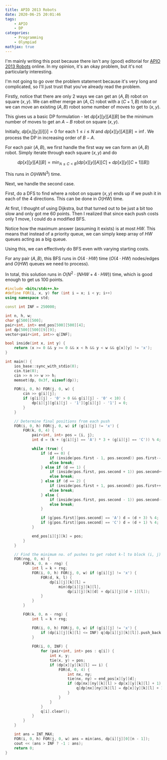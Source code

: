 ```yaml
---
title: APIO 2013 Robots
date: 2020-06-25 20:01:46
tags:
    - APIO
    - DP
categories:
    - Programming
    - Olympiad
mathjax: true
---
```


I'm mainly writing this post because there isn't any (good) editorial for [APIO 2013 Robots](https://oj.uz/problem/view/APIO13_robots) online. In my opinion, it's an okay problem, but it's not particularly interesting.

I'm not going to go over the problem statement because it's very long and complicated, so I'll just trust that you've already read the problem.

<!-- more -->

Firstly, notice that there are only 2 ways we can get an $(A, B)$ robot on square $(x, y)$. We can either merge an $(A, C)$ robot with a $(C + 1, B)$ robot or we can move an existing $(A, B)$ robot some number of moves to get to $(x, y)$.

This gives us a basic DP formulation - let $dp[x][y][A][B]$ be the minimum number of moves to get an $A-B$ robot on square $(x, y)$.

Initially, $dp[x_i][y_i][i][i] = 0$ for each $1 \leq i \leq N$ and $dp[x][y][A][B] = \inf$. We process the DP in increasing order of $B - A$.

For each pair $(A, B)$, we first handle the first way we can form an $(A, B)$ robot. Simply iterate through each square $(x, y)$ and do

$$dp[x][y][A][B] = \min_{A \leq C < B}(dp[x][y][A][C] + dp[x][y][C + 1][B])$$

This runs in $O(HWN^3)$ time.

Next, we handle the second case.

First, do a DFS to find where a robot on square $(x, y)$ ends up if we push it in each of the 4 directions. This can be done in $O(HW)$ time.

At first, I thought of using Dijkstra, but that turned out to be just a bit too slow and only got me 60 points. Then I realized that since each push costs only 1 move, I could do a modified BFS.

Notice how the maximum answer (assuming it exists) is at most $HW$. This means that instead of a priority queue, we can simply keep array of $HW$ queues acting as a big queue.

Using this, we can effectively do BFS even with varying starting costs.

For any pair $(A, B)$, this BFS runs in $O(4 \cdot HW)$ time ($O(4 \cdot HW)$ nodes/edges and $O(HW)$ queues we need to process).

In total, this solution runs in $O(N^2 \cdot (NHW + 4 \cdot HW))$ time, which is good enough to get us 100 points.

```cpp
#include <bits/stdc++.h>
#define FOR(i, x, y) for (int i = x; i < y; i++)
using namespace std;

const int INF = 250000;

int n, h, w;
char g[500][500];
pair<int, int> end_pos[500][500][4];
int dp[500][500][9][9];
vector<pair<int, int>> q[INF];

bool inside(int x, int y) {
    return (x >= 0 && y >= 0 && x < h && y < w && g[x][y] != 'x');
}

int main() {
    ios_base::sync_with_stdio(0);
    cin.tie(0);
    cin >> n >> w >> h;
    memset(dp, 0x3f, sizeof(dp));

    FOR(i, 0, h) FOR(j, 0, w) {
        cin >> g[i][j];
        if (g[i][j] - '0' > 0 && g[i][j] - '0' < 10) {
            dp[i][j][g[i][j] - '1'][g[i][j] - '1'] = 0;
        }
    }

    // Determine final positions from each push
    FOR(i, 0, h) FOR(j, 0, w) if (g[i][j] != 'x') {
        FOR(k, 0, 4) {
            pair<int, int> pos = {i, j};
            int d = (k + (g[i][j] == 'A') * 3 + (g[i][j] == 'C')) % 4;  // NESW

            while (true) {
                if (d == 0) {
                    if (inside(pos.first - 1, pos.second)) pos.first--;
                    else break;
                } else if (d == 1) {
                    if (inside(pos.first, pos.second + 1)) pos.second++;
                    else break;
                } else if (d == 2) {
                    if (inside(pos.first + 1, pos.second)) pos.first++;
                    else break;
                } else {
                    if (inside(pos.first, pos.second - 1)) pos.second--;
                    else break;
                }

                if (g[pos.first][pos.second] == 'A') d = (d + 3) % 4;
                if (g[pos.first][pos.second] == 'C') d = (d + 1) % 4;
            }

            end_pos[i][j][k] = pos;
        }
    }

    // Find the minimum no. of pushes to get robot k-l to block (i, j)
    FOR(rng, 0, n) {
        FOR(k, 0, n - rng) {
            int l = k + rng;
            FOR(i, 0, h) FOR(j, 0, w) if (g[i][j] != 'x') {
                FOR(d, k, l) {
                    dp[i][j][k][l] =
                        min(dp[i][j][k][l],
                            dp[i][j][k][d] + dp[i][j][d + 1][l]);
                }
            }
        }

        FOR(k, 0, n - rng) {
            int l = k + rng;

            FOR(i, 0, h) FOR(j, 0, w) if (g[i][j] != 'x') {
                if (dp[i][j][k][l] <= INF) q[dp[i][j][k][l]].push_back({i, j});
            }
            
            FOR(i, 0, INF) {
                for (pair<int, int> pos : q[i]) {
                    int x, y;
                    tie(x, y) = pos;
                    if (dp[x][y][k][l] == i) {
                        FOR(d, 0, 4) {
                            int nx, ny;
                            tie(nx, ny) = end_pos[x][y][d];
                            if (dp[nx][ny][k][l] > dp[x][y][k][l] + 1) {
                                q[dp[nx][ny][k][l] = dp[x][y][k][l] + 1].push_back({nx, ny});
                            }
                        }
                    }
                }
                q[i].clear();
            }
        }
    }

    int ans = INT_MAX;
    FOR(i, 0, h) FOR(j, 0, w) ans = min(ans, dp[i][j][0][n - 1]);
    cout << (ans > INF ? -1 : ans);
    return 0;
}
```
